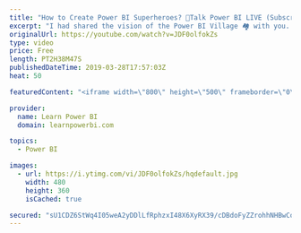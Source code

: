 ```yaml
---
title: "How to Create Power BI Superheroes? 🔴Talk Power BI LIVE (Subscribe & Join)"
excerpt: "I had shared the vision of the Power BI Village 🏘️ with you. Now I need your help in creating the masterplan for this village! 👉 Read More about the Power BI Village 🏘️ at https://www.linkedin.com/pulse/would-you-like-live-power-bi-village-avi-singh-powerbipro-/ ✅ Subscribe and click the 🔔 to join"
originalUrl: https://youtube.com/watch?v=JDF0olfokZs
type: video
price: Free
length: PT2H38M47S
publishedDateTime: 2019-03-28T17:57:03Z
heat: 50

featuredContent: "<iframe width=\"800\" height=\"500\" frameborder=\"0\" src=\"https://www.youtube.com/embed/JDF0olfokZs\" allow=\"accelerometer; autoplay; encrypted-media; gyroscope; picture-in-picture\" allowfullscreen></iframe>"

provider:
  name: Learn Power BI
  domain: learnpowerbi.com

topics:
  - Power BI

images:
  - url: https://i.ytimg.com/vi/JDF0olfokZs/hqdefault.jpg
    width: 480
    height: 360
    isCached: true

secured: "sU1CDZ6StWq4I05weA2yDDlLfRphzxI48X6XyRX39/cDBdoFyZZrohhNHBwCoTjSVdtaQJhHnXfVjw+d/Wj61ry7g0kaNgCmhIG7pyOvNOxJYPLzTLRuu4iBQG4qvBbGFoQx35zGZw4iqQg4vyNb1HWh80YL6XqbGOKJrBwpua8qUQo1CgOaAq8mbaiqqxNGSG2coFnAoEO9R0dWFVDqRtsHPEQQmmAP63zHbQTqshphdPX/6OQSM02usPqWMfm+oGlh5UQyN/LB28BA+T9OLBM8J8tBh+1bkeRmfnptHpPv1snxBginPaNpF69GSVuEtPjXdv2vfHR+DPlYhX6tae7qNoYE8nUA8DxTs3mSE6af4wbj+LOps0oQd7HgkfVT52YVW4kbT79pdr4OepcOXU58YqW0NzWkOWwnqLrfWUc=;ZuV/dzKTXIfeFvmOmKlRRQ=="
---
```


